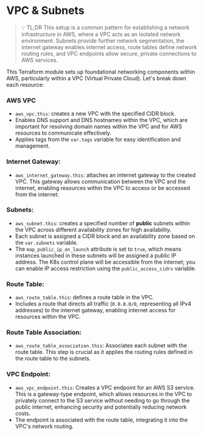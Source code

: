 # VPC & Subnets

> 💡 TL;DR This setup is a common pattern for establishing a network infrastructure in AWS, where a VPC acts as an isolated network environment. Subnets provide further network segmentation, the internet gateway enables internet access, route tables define network routing rules, and VPC endpoints allow secure, private connections to AWS services.

This Terraform module sets up foundational networking components within AWS, particularly within a VPC (Virtual Private Cloud). Let's break down each resource:

### AWS VPC
- `aws_vpc.this`: creates a new VPC with the specified CIDR block.
- Enables DNS support and DNS hostnames within the VPC, which are important for resolving domain names within the VPC and for AWS resources to communicate effectively.
- Applies tags from the `var.tags` variable for easy identification and management.

### Internet Gateway:
- `aws_internet_gateway.this`: attaches an internet gateway to the created VPC. This gateway allows communication between the VPC and the internet, enabling resources within the VPC to access or be accessed from the internet.

### Subnets:
- `aws_subnet.this`: creates a specified number of **public** subnets within the VPC across different availability zones for high availability.
- Each subnet is assigned a CIDR block and an availability zone based on the `var.subnets` variable.
- The `map_public_ip_on_launch` attribute is set to `true`, which means instances launched in these subnets will be assigned a public IP address. The K8s control plane will be accessible from the internet; you can enable IP access restriction using the `public_access_cidrs` variable.

### Route Table:
- `aws_route_table.this`: defines a route table in the VPC.
- Includes a route that directs all traffic (`0.0.0.0/0`, representing all IPv4 addresses) to the internet gateway, enabling internet access for resources within the VPC.

### Route Table Association:
- `aws_route_table_association.this`: Associates each subnet with the route table. This step is crucial as it applies the routing rules defined in the route table to the subnets.

### VPC Endpoint:
- `aws_vpc_endpoint.this`: Creates a VPC endpoint for an AWS S3 service. This is a gateway-type endpoint, which allows resources in the VPC to privately connect to the S3 service without needing to go through the public internet, enhancing security and potentially reducing network costs.
- The endpoint is associated with the route table, integrating it into the VPC's network routing.

